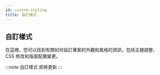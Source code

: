 ```yaml
---
id: custom-styling
title: 自訂樣式
---
```


## 自訂樣式

在這裡，您可以找到有關如何自訂專案的外觀和風格的資訊，包括主題調整、CSS 修改和版面配置變更。

:::note 自訂樣式
即將更新
:::